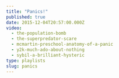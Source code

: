 ```yaml
---
title: "Panics!"
published: true
date: 2015-12-04T20:57:00.000Z
video:
  - the-population-bomb
  - the-superpredator-scare
  - mcmartin-preschool-anatomy-of-a-panic
  - y2k-much-ado-about-nothing
  - sybil-a-brilliant-hysteric
type: playlists
slug: panics
---
```

